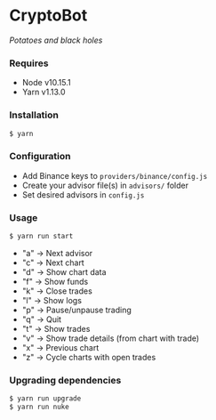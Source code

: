 # CryptoBot
*Potatoes and black holes*

### Requires
- Node v10.15.1
- Yarn v1.13.0

### Installation
```sh
$ yarn
```

### Configuration
- Add Binance keys to `providers/binance/config.js`
- Create your advisor file(s) in `advisors/` folder
- Set desired advisors in `config.js`

### Usage
```sh
$ yarn run start
```
- "a" -> Next advisor
- "c" -> Next chart
- "d" -> Show chart data
- "f" -> Show funds
- "k" -> Close trades
- "l" -> Show logs
- "p" -> Pause/unpause trading
- "q" -> Quit
- "t" -> Show trades
- "v" -> Show trade details (from chart with trade)
- "x" -> Previous chart
- "z" -> Cycle charts with open trades

### Upgrading dependencies
```sh
$ yarn run upgrade
$ yarn run nuke
```
